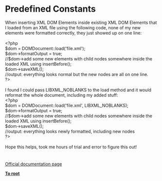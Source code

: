 # Predefined Constants




<div class="phpcode"><span class="html">
When inserting XML DOM Elements inside existing XML DOM Elements that I loaded from an XML file using the following code, none of my new elements were formatted correctly, they just showed up on one line:<br><br><span class="default">&lt;?php <br>$dom </span><span class="keyword">= </span><span class="default">DOMDocument</span><span class="keyword">::</span><span class="default">load</span><span class="keyword">(</span><span class="string">&apos;file.xml&apos;</span><span class="keyword">); <br></span><span class="default">$dom</span><span class="keyword">-&gt;</span><span class="default">formatOutput </span><span class="keyword">= </span><span class="default">true</span><span class="keyword">;<br></span><span class="comment">//$dom-&gt;add some new elements with child nodes somewhere inside the loaded XML using insertBefore();<br></span><span class="default">$dom</span><span class="keyword">-&gt;</span><span class="default">saveXML</span><span class="keyword">();<br></span><span class="comment">//output: everything looks normal but the new nodes are all on one line.<br></span><span class="default">?&gt;<br></span><br>I found I could pass LIBXML_NOBLANKS to the load method and it would reformat the whole document, including my added stuff:<br><span class="default">&lt;?php <br>$dom </span><span class="keyword">= </span><span class="default">DOMDocument</span><span class="keyword">::</span><span class="default">load</span><span class="keyword">(</span><span class="string">&apos;file.xml&apos;</span><span class="keyword">, </span><span class="default">LIBXML_NOBLANKS</span><span class="keyword">); <br></span><span class="default">$dom</span><span class="keyword">-&gt;</span><span class="default">formatOutput </span><span class="keyword">= </span><span class="default">true</span><span class="keyword">;<br></span><span class="comment">//$dom-&gt;add some new elements with child nodes somewhere inside the loaded XML using insertBefore();<br></span><span class="default">$dom</span><span class="keyword">-&gt;</span><span class="default">saveXML</span><span class="keyword">();<br></span><span class="comment">//output: everything looks newly formatted, including new nodes<br></span><span class="default">?&gt;<br></span><br>Hope this helps, took me hours of trial and error to figure this out!</span>
</div>
  

#

[Official documentation page](https://www.php.net/manual/en/libxml.constants.php)

**[To root](/README.md)**